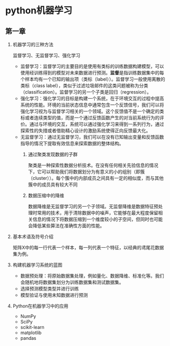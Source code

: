 # python机器学习
## 第一章
1. 机器学习的三种方法
	
	监督学习、无监督学习、强化学习
	- 监督学习：监督学习的主要目的是使用有类标的训练数据构建模型，可以使用经训练得到的模型对未来数据进行预测。**监督**是指训练数据集中的每个样本均有一个已知的输出项（类标（label））。监督学习一般使用离散的类标（class label），类似于过滤垃圾邮件的这类问题被称为分类（classification）。监督学习的另一个子类是回归（regression）。
	- 强化学习：强化学习的目标是构建一个系统，在于环境交互的过程中提高系统的性能。环境的当前状态信息中通常包含一个反馈信号，我们可以将强化学习视为与监督学习相关的一个领域。这个反馈值不是一个确定的类标或者连续类型的值，而是一个通过反馈函数产生的对当前系统行为的评价。通过与环境的交互，系统可以通过强化学习来得到一系列行为，通过探索性的失措或者借助精心设计的激励系统使得正向反馈最大化。
	- 无监督学习：通过无监督学习，我们可以在没有已知输出变量和反馈函数指导的情况下提取有效信息来探索数据的整体结构。
		1. 通过聚类发现数据的子群
		
			聚类是一种探索性数据分析技术。在没有任何相关先验信息的情况下，它可以帮助我们将数据划分为有意义的小的组别（即簇（cluster））。每个簇中的内部成员之间具有一定的相似度，而与其他簇中的成员具有较大不同
			
		2. 数据压缩中的降维
		
			数据降维是无监督学习的另一个子领域。无监督降维是数据特征预处理时常用的技术，用于清除数据中的噪声，它能够在最大程度保留相关信息的情况下将数据压缩到一个维度较小的子空间，但同时也可能会降低某些算法在准确性方面的性能。
			
2. 基本术语及符号介绍
	
	矩阵X中的每一行代表一个样本，每一列代表一个特征，以经典的鸢尾花数据集为例。
	
3. 构建机器学习系统的蓝图
	
	- 数据预处理：将原始数据集处理，例如量化、数据降维、标准化等。我们会随机地将数据集划分为训练数据集和测试数据集。
	- 选择预测模型类型并进行训练
	- 模型验证与使用未知数据进行预测
	
4. Python在机器学习中的应用

	- NumPy
	- SciPy
	- scikit-learn
	- matplotlib
	- pandas
	
	
	
	